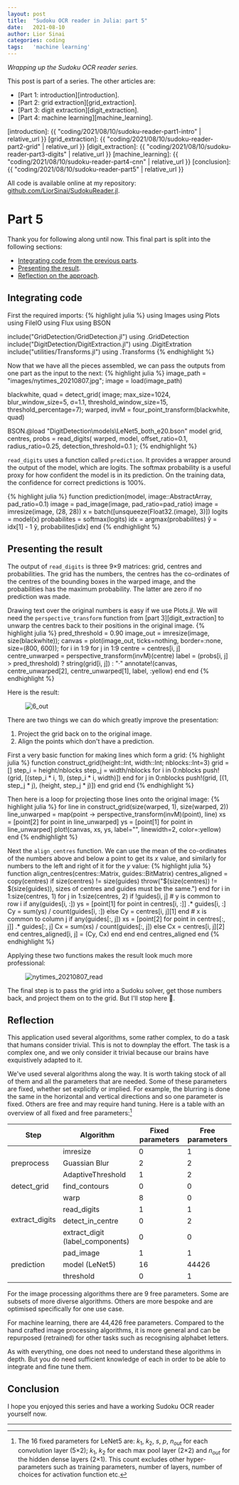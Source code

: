 ```yaml
---
layout: post
title:  "Sudoku OCR reader in Julia: part 5"
date:   2021-08-10
author: Lior Sinai
categories: coding
tags:	'machine learning'
---
```


_Wrapping up the Sudoku OCR reader series._ 

This post is part of a series. The other articles are:
- [Part 1: introduction][introduction].
- [Part 2: grid extraction][grid_extraction].
- [Part 3: digit extraction][digit_extraction].
- [Part 4: machine learning][machine_learning].

[introduction]: {{ "coding/2021/08/10/sudoku-reader-part1-intro" | relative_url }}
[grid_extraction]: {{ "coding/2021/08/10/sudoku-reader-part2-grid" | relative_url }}
[digit_extraction]: {{ "coding/2021/08/10/sudoku-reader-part3-digits" | relative_url }}
[machine_learning]: {{ "coding/2021/08/10/sudoku-reader-part4-cnn" | relative_url }}
[conclusion]: {{ "coding/2021/08/10/sudoku-reader-part5" | relative_url }}

All code is available online at my repository: [github.com/LiorSinai/SudokuReader.jl](https://github.com/LiorSinai/SudokuReader.jl).

# Part 5

Thank you for following along until now. This final part is split into the following sections:
- [Integrating code from the previous parts](#integrating-code).
- [Presenting the result](#presenting-the-result).
- [Reflection on the approach](#reflection).

## Integrating code

First the required imports:
{% highlight julia %}
using Images
using Plots
using FileIO
using Flux
using BSON

include("GridDetection/GridDetection.jl")
using .GridDetection
include("DigitDetection/DigitExtraction.jl")
using .DigitExtration
include("utilities/Transforms.jl")
using .Transforms
{% endhighlight %}

Now that we have all the pieces assembled, we can pass the outputs from one part as the input to the next:
{% highlight julia %}
image_path = "images/nytimes_20210807.jpg";
image = load(image_path)

blackwhite, quad = detect_grid(
    image; 
    max_size=1024, 
    blur_window_size=5, σ=1.1, 
    threshold_window_size=15, threshold_percentage=7);
warped, invM = four_point_transform(blackwhite, quad)

BSON.@load "DigitDetection\\models\\LeNet5_both_e20.bson" model
grid, centres, probs = read_digits(
    warped, model,
    offset_ratio=0.1, 
    radius_ratio=0.25, 
    detection_threshold=0.1
    );
{% endhighlight %}

`read_digits` uses a function called `prediction`. It provides a wrapper around the output of the model, which are logits.
The softmax probability is a useful proxy for how confident the model is in its prediction. On the training data, the confidence for correct predictions is 100%.

{% highlight julia %}
function prediction(model, image::AbstractArray, pad_ratio=0.1)
    image = pad_image(image, pad_ratio=pad_ratio)
    image = imresize(image, (28, 28))
    x = batch([unsqueeze(Float32.(image), 3)])
    logits = model(x)
    probabilites = softmax(logits)
    idx = argmax(probabilites)
    ŷ = idx[1] - 1
    ŷ, probabilites[idx]
end
{% endhighlight %}

## Presenting the result

The output of `read_digits` is three 9&times;9 matrices: grid, centres and probabilities.
The grid has the numbers, the centres has the co-ordinates of the centres of the bounding boxes in the warped image, and the probabilities has the maximum probability. The latter are zero if no prediction was made.

Drawing text over the original numbers is easy if we use Plots.jl. We will need the `perspective_transform` function from [part 3][digit_extraction] to unwarp the centres back to their positions in the original image.
{% highlight julia %}
pred_threshold = 0.90
image_out = imresize(image, size(blackwhite));
canvas = plot(image_out, ticks=nothing, border=:none, size=(800, 600));
for i in 1:9
    for j in 1:9
        centre = centres[i, j]
        centre_unwarped = perspective_transform(invM)(centre)
        label =  (probs[i, j] > pred_threshold) ? string(grid[i, j]) : "·"
        annotate!(canvas, centre_unwarped[2], centre_unwarped[1], label, :yellow)
    end
end
{% endhighlight %}

Here is the result:
<figure class="post-figure">
<img class="img-95"
    src="/assets/posts/sudoku-reader/6_out.png"
	alt="6_out"
	>
<figcaption></figcaption>
</figure>

There are two things we can do which greatly improve the presentation:
1. Project the grid back on to the original image.
2. Align the points which don't have a prediction.

First a very basic function for making lines which form a grid:
{% highlight julia %}
function construct_grid(height::Int, width::Int; nblocks::Int=3)
    grid = []
    step_i = height/nblocks
    step_j = width/nblocks
    for i in 0:nblocks
        push!(grid, [(step_i * i, 1), (step_i * i, width)])
    end
    for j in 0:nblocks
        push!(grid, [(1, step_j * j), (height, step_j * j)])
    end
    grid
end
{% endhighlight %}

Then here is a loop for projecting those lines onto the original image:
{% highlight julia %}
for line in construct_grid(size(warped, 1), size(warped, 2))
    line_unwarped = map(point -> perspective_transform(invM)(point), line)
    xs = [point[2] for point in line_unwarped]
    ys = [point[1] for point in line_unwarped]
    plot!(canvas, xs, ys, label="", linewidth=2, color=:yellow)
end
{% endhighlight %}

Next the `align_centres` function. We can use the mean of the co-ordinates of the numbers above and below a point to get its $x$ value, and similarly for numbers to the left and right of it for the $y$ value:
{% highlight julia %}
function align_centres(centres::Matrix, guides::BitMatrix)
    centres_aligned = copy(centres)
    if size(centres) != size(guides)
         throw("$(size(centres)) != $(size(guides)), sizes of centres and guides must be the same.")
    end
    for i in 1:size(centres, 1)
        for j in 1:size(centres, 2)
            if !guides[i, j]
                # y is common to row i
                if any(guides[i, :])
                    ys = [point[1] for point in centres[i, :]] .* guides[i, :]
                    Cy = sum(ys) / count(guides[i, :])
                else
                    Cy = centres[i, j][1]
                end
                #  x is common to column j
                if any(guides[:, j])
                    xs = [point[2] for point in centres[:, j]] .* guides[:, j]
                    Cx = sum(xs) / count(guides[:, j])
                else 
                    Cx = centres[i, j][2]
                end
                centres_aligned[i, j] = (Cy, Cx)
            end
        end
    end
    centres_aligned
end
{% endhighlight %}

Applying these two functions makes the result look much more professional:
<figure class="post-figure">
<img class="img-95"
    src="/assets/posts/sudoku-reader/nytimes_20210807_read.png"
	alt="nytimes_20210807_read"
	>
<figcaption></figcaption>
</figure>

The final step is to pass the grid into a Sudoku solver, get those numbers back, and project them on to the grid.
But I'll stop here 🙂. 

## Reflection

This application used several algorithms, some rather complex, to do a task that humans consider trivial. 
This is not to downplay the effort. The task is a complex one, and we only consider it trivial because our brains have exquistively adapted to it.

We've used several algorithms along the way. It is worth taking stock of all of them and all the parameters that are needed. Some of these parameters are fixed, whether set explicitly or implied. For example, the blurring is done the same in the horizontal and vertical directions and so one parameter is fixed. 
Others are free and may require hand tuning.
Here is a table with an overview of all fixed and free parameters:[^LeNet5]

<table>
<thead>
  <tr>
    <th>Step</th>
    <th>Algorithm</th>
    <th>Fixed parameters</th>
    <th>Free parameters</th>
  </tr>
</thead>
<tbody>
  <tr>
    <td rowspan="3">preprocess</td>
    <td>imresize</td>
    <td>0</td>
    <td>1</td>
  </tr>
  <tr>
    <td>Guassian Blur</td>
    <td>2</td>
    <td>2</td>
  </tr>
  <tr>
    <td>AdaptiveThreshold</td>
    <td>1</td>
    <td>2</td>
  </tr>
  <tr>
    <td>detect_grid</td>
    <td>find_contours</td>
    <td>0</td>
    <td>0</td>
  </tr>
  <tr>
    <td rowspan="4">extract_digits</td>
    <td>warp</td>
    <td>8</td>
    <td>0</td>
  </tr>
  <tr>
    <td>read_digits</td>
    <td>1</td>
    <td>1</td>
  </tr>
  <tr>
    <td>detect_in_centre</td>
    <td>0</td>
    <td>2</td>
  </tr>
  <tr>
    <td>extract_digit (label_components)</td>
    <td>0</td>
    <td>0</td>
  </tr>
  <tr>
    <td rowspan="3">prediction</td>
    <td>pad_image</td>
    <td>1</td>
    <td>1</td>
  </tr>
  <tr>
    <td>model (LeNet5)</td>
    <td>16</td>
    <td>44426</td>
  </tr>
  <tr>
    <td>threshold</td>
    <td>0</td>
    <td>1</td>
  </tr>
</tbody>
</table>

For the image processing algorithms there are 9 free parameters. 
Some are subsets of more diverse algorithms.
Others are more bespoke and are optimised specifically for one use case. 

For machine learning, there are 44,426 free parameters.
Compared to the hand crafted image processing algorithms, it is more general and can be repurposed (retrained) for other tasks such as recognising alphabet letters.

As with everything, one does not need to understand these algorithms in depth. But you do need sufficient knowledge of each in order to be able to integrate and fine tune them.

## Conclusion

I hope you enjoyed this series and have a working Sudoku OCR reader yourself now.

---

[^LeNet5]: The 16 fixed parameters for LeNet5 are: $k_1$, $k_2$, $s$, $p$, $n_{out}$ for each convolution layer (5&times;2); $k_1$, $k_2$ for each max pool layer (2&times;2) and $n_{out}$ for the hidden dense layers (2&times;1). This count excludes other hyper-parameters such as training parameters, number of layers, number of choices for activation function etc. 
